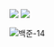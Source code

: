 <img src ="./백준-14.jpg">



<img src = "./img/백준-14.jpg">





![백준-14](/Users/jh/Documents/Algorithm/DAILY/9월/0926/src/PG_스킬트리/백준-14.jpg)